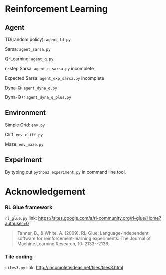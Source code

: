 # Reinforcement Learning

## Agent

TD(random policy): `agent_td.py`

Sarsa: `agent_sarsa.py`

Q-Learning: `agent_q.py`

n-step Sarsa: `agent_n_sarsa.py` incomplete

Expected Sarsa: `agent_exp_sarsa.py` incomplete

Dyna-Q: `agent_dyna_q.py`

Dyna-Q+: `agent_dyna_q_plus.py`

## Environment
Simple Grid: `env.py`

Cliff: `env_cliff.py`

Maze: `env_maze.py`

## Experiment
By typing out `python3 experiment.py` in command line tool.

# Acknowledgement

### RL Glue framework
`rl_glue.py`
link: https://sites.google.com/a/rl-community.org/rl-glue/Home?authuser=0

> Tanner, B., & White, A. (2009). RL-Glue: Language-independent software for reinforcement-learning experiments. The Journal of Machine Learning Research, 10: 2133--2136.

### Tile coding
`tiles3.py`
link: http://incompleteideas.net/tiles/tiles3.html
